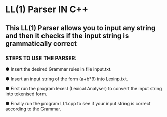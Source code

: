 # LL(1) Parser IN C++

## This LL(1) Parser allows you to input any string and then it checks if the input string is grammatically correct

### STEPS TO USE THE PARSER:

● Insert the desired Grammar rules in file input.txt.

● Insert an input string of the form (a+b*9) into Lexinp.txt.

● First run the program lexer.l (Lexical Analyser) to convert the input string
into tokenised form.

● Finally run the program LL1.cpp to see if your input string is correct
according to the Grammar.
